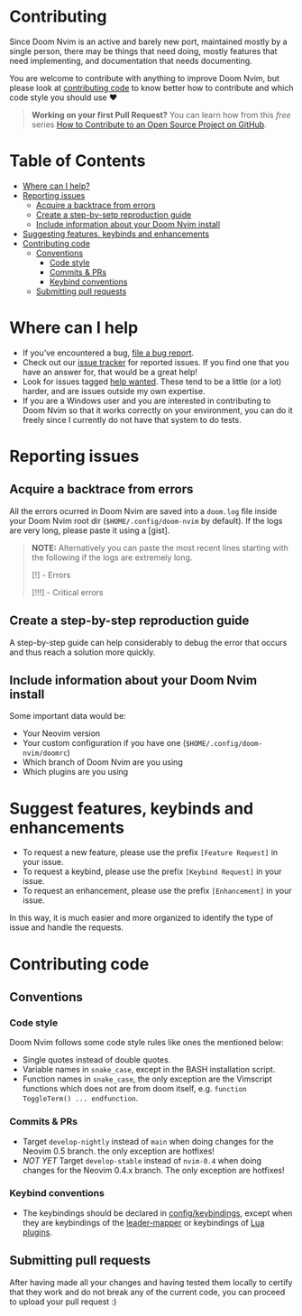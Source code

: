 # Contributing

Since Doom Nvim is an active and barely new port, maintained mostly by a single
person, there may be things that need doing, mostly features that need
implementing, and documentation that needs documenting.

You are welcome to contribute with anything to improve Doom Nvim, but please
look at [contributing code](#contributing-code) to know better how to contribute
and which code style you should use :heart:

> **Working on your first Pull Request?** You can learn how from this *free* series
> [How to Contribute to an Open Source Project on GitHub](https://kcd.im/pull-request).

# Table of Contents

- [Where can I help?](#where-can-i-help)
- [Reporting issues](#reporting-issues)
  - [Acquire a backtrace from errors](#acquire-a-backtrace-from-errors)
  - [Create a step-by-setp reproduction guide](#create-a-ste-by-step-reproduction-guide)
  - [Include information about your Doom Nvim install](include-information-about-your-doom-nvim-install)
- [Suggesting features, keybinds and enhancements](#suggesting-features-keybinds-and-enhancements)
- [Contributing code](#contributing-code)
  - [Conventions](#conventions)
    - [Code style](#code-style)
    - [Commits & PRs](#commits--prs)
    - [Keybind conventions](#keybind-conventions)
  - [Submitting pull requests](#submitting-pull-requests)

# Where can I help

- If you’ve encountered a bug, [file a bug report](https://github.com/NTBBloodbath/doom-nvim/issues/new/choose).
- Check out our [issue tracker](https://github.com/NTBBloodbath/doom-nvim/issues)
  for reported issues. If you find one that you have an answer for, that would
  be a great help!
- Look for issues tagged [help wanted](https://github.com/NTBBloodbath/doom-nvim/labels/help%20wanted).
  These tend to be a little (or a lot) harder, and are issues outside my own expertise.
- If you are a Windows user and you are interested in contributing to Doom Nvim
  so that it works correctly on your environment, you can do it freely since I
  currently do not have that system to do tests.

# Reporting issues

## Acquire a backtrace from errors

All the errors ocurred in Doom Nvim are saved into a `doom.log` file inside your
Doom Nvim root dir (`$HOME/.config/doom-nvim` by default). If the logs are very long, please
paste it using a [gist].

> **NOTE:** Alternatively you can paste the most recent lines starting with the
> following if the logs are extremely long.
>
> [!] - Errors
> 
> [!!!] - Critical errors

## Create a step-by-step reproduction guide

A step-by-step guide can help considerably to debug the error that occurs and
thus reach a solution more quickly.

## Include information about your Doom Nvim install

Some important data would be:
- Your Neovim version
- Your custom configuration if you have one (`$HOME/.config/doom-nvim/doomrc`)
- Which branch of Doom Nvim are you using
- Which plugins are you using

# Suggest features, keybinds and enhancements

- To request a new feature, please use the prefix `[Feature Request]` in your issue.
- To request a keybind, please use the prefix `[Keybind Request]` in your issue.
- To request an enhancement, please use the prefix `[Enhancement]` in your issue.

In this way, it is much easier and more organized to identify the
type of issue and handle the requests.

# Contributing code

## Conventions

### Code style

Doom Nvim follows some code style rules like ones the mentioned below:

- Single quotes instead of double quotes.
- Variable names in `snake_case`, except in the BASH installation script.
- Function names in `snake_case`, the only exception are the Vimscript functions
  which does not are from doom itself, e.g. `function ToggleTerm() ... endfunction`.

### Commits & PRs

- Target `develop-nightly` instead of `main` when doing changes for the Neovim 0.5 branch.
  the only exception are hotfixes!
- _NOT YET_ Target `develop-stable` instead of `nvim-0.4` when doing changes
  for the Neovim 0.4.x branch. The only exception are hotfixes!

### Keybind conventions

- The keybindings should be declared in [config/keybindings](../config/keybindings.vim),
  except when they are keybindings of the [leader-mapper](../config/plugins/leader-mapper.vim)
  or keybindings of [Lua plugins](../lua/configs).

## Submitting pull requests

After having made all your changes and having tested them locally to certify that
they work and do not break any of the current code, you can proceed to upload
your pull request :)
